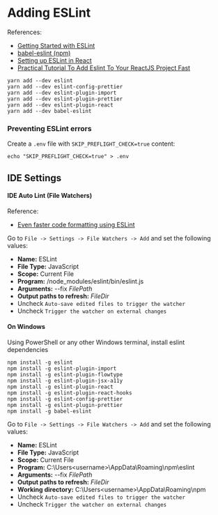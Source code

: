 # Adding ESLint

References:
- [Getting Started with ESLint](https://eslint.org/docs/user-guide/getting-started "Getting Started with ESLint")
- [babel-eslint (npm)](https://www.npmjs.com/package/babel-eslint "babel-eslint (npm)")
- [Setting up ESLint in React](https://medium.com/@RossWhitehouse/setting-up-eslint-in-react-c20015ef35f7 "Setting up ESLint in React")
- [Practical Tutorial To Add Eslint To Your ReactJS Project Fast](https://felipelinsmachado.com/eslint-react/ "Practical Tutorial To Add Eslint To Your ReactJS Project Fast")

```
yarn add --dev eslint
yarn add --dev eslint-config-prettier
yarn add --dev eslint-plugin-import
yarn add --dev eslint-plugin-prettier
yarn add --dev eslint-plugin-react
yarn add --dev babel-eslint
```

### Preventing ESLint errors

Create a `.env` file with `SKIP_PREFLIGHT_CHECK=true` content:

```
echo "SKIP_PREFLIGHT_CHECK=true" > .env
```

## IDE Settings

#### IDE Auto Lint (File Watchers)

Reference: 
- [Even faster code formatting using ESLint](https://medium.com/@netczuk/even-faster-code-formatting-using-eslint-22b80d061461 "Even faster code formatting using ESLint")

Go to `File -> Settings -> File Watchers -> Add` and set the following values:
- **Name:** ESLint
- **File Type:** JavaScript
- **Scope:** Current File
- **Program:** <project-folder>/node_modules/eslint/bin/eslint.js
- **Arguments:** --fix $FilePath$
- **Output paths to refresh:** $FileDir$
- Uncheck `Auto-save edited files to trigger the watcher`
- Uncheck `Trigger the watcher on external changes`

#### On Windows

Using PowerShell or any other Windows terminal, install eslint dependencies
```
npm install -g eslint
npm install -g eslint-plugin-import
npm install -g eslint-plugin-flowtype
npm install -g eslint-plugin-jsx-a11y
npm install -g eslint-plugin-react
npm install -g eslint-plugin-react-hooks
npm install -g eslint-config-prettier
npm install -g eslint-plugin-prettier
npm install -g babel-eslint
```

Go to `File -> Settings -> File Watchers -> Add` and set the following values:
- **Name:** ESLint
- **File Type:** JavaScript
- **Scope:** Current File
- **Program:** C:\Users\<username>\AppData\Roaming\npm\eslint
- **Arguments:** --fix $FilePath$
- **Output paths to refresh:** $FileDir$
- **Working directory:** C:\Users\<username>\AppData\Roaming\npm
- Uncheck `Auto-save edited files to trigger the watcher`
- Uncheck `Trigger the watcher on external changes`
